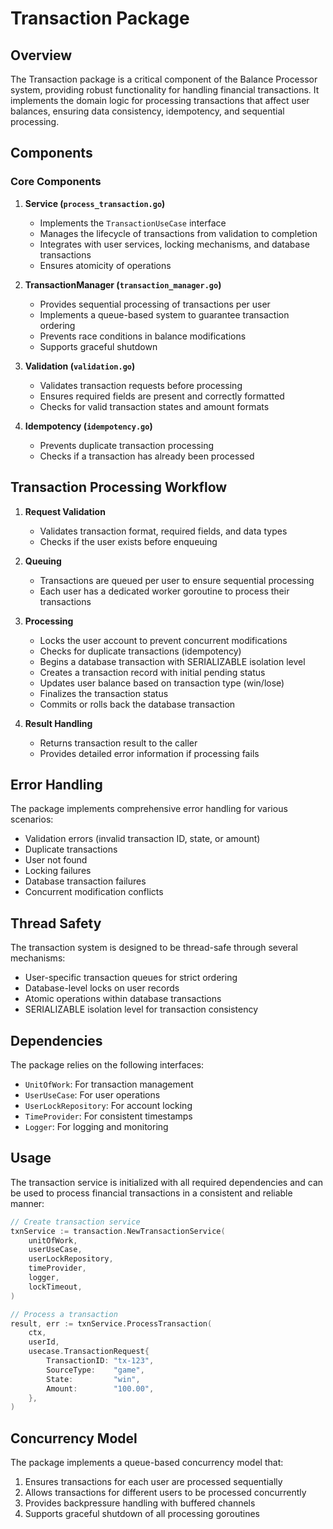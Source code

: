 # Transaction Package

## Overview

The Transaction package is a critical component of the Balance Processor system, providing robust functionality for handling financial transactions. It implements the domain logic for processing transactions that affect user balances, ensuring data consistency, idempotency, and sequential processing.

## Components

### Core Components

1. **Service (`process_transaction.go`)**
   - Implements the `TransactionUseCase` interface
   - Manages the lifecycle of transactions from validation to completion
   - Integrates with user services, locking mechanisms, and database transactions
   - Ensures atomicity of operations

2. **TransactionManager (`transaction_manager.go`)**
   - Provides sequential processing of transactions per user
   - Implements a queue-based system to guarantee transaction ordering
   - Prevents race conditions in balance modifications
   - Supports graceful shutdown

3. **Validation (`validation.go`)**
   - Validates transaction requests before processing
   - Ensures required fields are present and correctly formatted
   - Checks for valid transaction states and amount formats

4. **Idempotency (`idempotency.go`)**
   - Prevents duplicate transaction processing
   - Checks if a transaction has already been processed

## Transaction Processing Workflow

1. **Request Validation**
   - Validates transaction format, required fields, and data types
   - Checks if the user exists before enqueuing

2. **Queuing**
   - Transactions are queued per user to ensure sequential processing
   - Each user has a dedicated worker goroutine to process their transactions

3. **Processing**
   - Locks the user account to prevent concurrent modifications
   - Checks for duplicate transactions (idempotency)
   - Begins a database transaction with SERIALIZABLE isolation level
   - Creates a transaction record with initial pending status
   - Updates user balance based on transaction type (win/lose)
   - Finalizes the transaction status
   - Commits or rolls back the database transaction

4. **Result Handling**
   - Returns transaction result to the caller
   - Provides detailed error information if processing fails

## Error Handling

The package implements comprehensive error handling for various scenarios:
- Validation errors (invalid transaction ID, state, or amount)
- Duplicate transactions
- User not found
- Locking failures
- Database transaction failures
- Concurrent modification conflicts

## Thread Safety

The transaction system is designed to be thread-safe through several mechanisms:
- User-specific transaction queues for strict ordering
- Database-level locks on user records
- Atomic operations within database transactions
- SERIALIZABLE isolation level for transaction consistency

## Dependencies

The package relies on the following interfaces:
- `UnitOfWork`: For transaction management
- `UserUseCase`: For user operations
- `UserLockRepository`: For account locking
- `TimeProvider`: For consistent timestamps
- `Logger`: For logging and monitoring

## Usage

The transaction service is initialized with all required dependencies and can be used to process financial transactions in a consistent and reliable manner:

```go
// Create transaction service
txnService := transaction.NewTransactionService(
    unitOfWork,
    userUseCase,
    userLockRepository,
    timeProvider,
    logger,
    lockTimeout,
)

// Process a transaction
result, err := txnService.ProcessTransaction(
    ctx,
    userId,
    usecase.TransactionRequest{
        TransactionID: "tx-123",
        SourceType:    "game",
        State:         "win",
        Amount:        "100.00",
    },
)
```

## Concurrency Model

The package implements a queue-based concurrency model that:
1. Ensures transactions for each user are processed sequentially
2. Allows transactions for different users to be processed concurrently
3. Provides backpressure handling with buffered channels
4. Supports graceful shutdown of all processing goroutines 